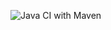 ![Java CI with Maven](https://github.com/LaurentBaj/Yatzi/workflows/Java%20CI%20with%20Maven/badge.svg)